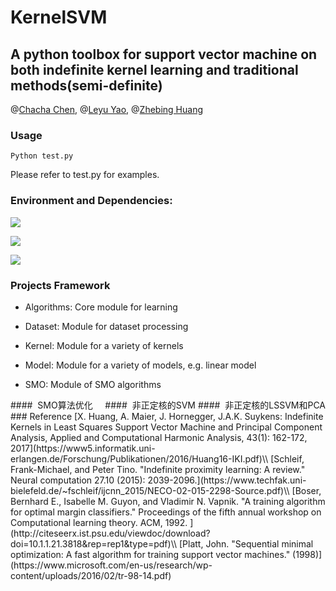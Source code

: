 # KernelSVM

A python toolbox for support vector machine on both indefinite kernel learning and traditional methods(semi-definite)
-------------

@[Chacha Chen](https://github.com/chacha-chen), @[Leyu Yao](https://github.com/dynasting), @[Zhebing Huang](https://github.com/793159320)

### Usage

```
Python test.py
```
Please refer to test.py for examples.


### Environment and Dependencies:
![](https://img.shields.io/badge/python-3.6-brightgreen.svg)

[![](https://img.shields.io/badge/anaconda3-4.4.0-brightgreen.svg)](https://www.anaconda.com/download/)

![](https://img.shields.io/badge/platform-Windows10-blue.svg)



### Projects Framework  
- Algorithms: Core module for learning  

- Dataset: Module for dataset processing  

- Kernel: Module for a variety of kernels  

- Model: Module for a variety of models, e.g.  linear model  

- SMO: Module of SMO algorithms


<!--### 项目进展    
SVM SMO基础学习  
工具箱架构设计    
传统SMO算法实现   
核函数计算  --!>

####  SMO算法优化    
####  非正定核的SVM
####  非正定核的LSSVM和PCA


### Reference
[X. Huang, A. Maier, J. Hornegger, J.A.K. Suykens: Indefinite Kernels in Least Squares Support Vector Machine and Principal Component Analysis, Applied and Computational Harmonic Analysis, 43(1): 162-172, 2017](https://www5.informatik.uni-erlangen.de/Forschung/Publikationen/2016/Huang16-IKI.pdf)\\

[Schleif, Frank-Michael, and Peter Tino. "Indefinite proximity learning: A review." Neural computation 27.10 (2015): 2039-2096.](https://www.techfak.uni-bielefeld.de/~fschleif/ijcnn_2015/NECO-02-015-2298-Source.pdf)\\

[Boser, Bernhard E., Isabelle M. Guyon, and Vladimir N. Vapnik. "A training algorithm for optimal margin classifiers." Proceedings of the fifth annual workshop on Computational learning theory. ACM, 1992.
](http://citeseerx.ist.psu.edu/viewdoc/download?doi=10.1.1.21.3818&rep=rep1&type=pdf)\\
 
[Platt, John. "Sequential minimal optimization: A fast algorithm for training support vector machines." (1998)](https://www.microsoft.com/en-us/research/wp-content/uploads/2016/02/tr-98-14.pdf)
